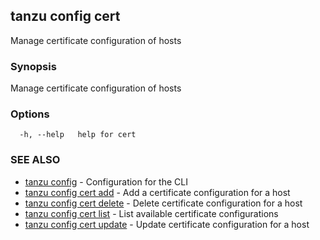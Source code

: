 ## tanzu config cert

Manage certificate configuration of hosts

### Synopsis

Manage certificate configuration of hosts

### Options

```
  -h, --help   help for cert
```

### SEE ALSO

* [tanzu config](tanzu_config.md)	 - Configuration for the CLI
* [tanzu config cert add](tanzu_config_cert_add.md)	 - Add a certificate configuration for a host
* [tanzu config cert delete](tanzu_config_cert_delete.md)	 - Delete certificate configuration for a host
* [tanzu config cert list](tanzu_config_cert_list.md)	 - List available certificate configurations
* [tanzu config cert update](tanzu_config_cert_update.md)	 - Update certificate configuration for a host

